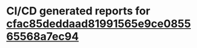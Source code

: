 # CI/CD generated reports for [cfac85deddaad81991565e9ce085565568a7ec94](https://github.com/hydephp/develop/commit/cfac85deddaad81991565e9ce085565568a7ec94)
